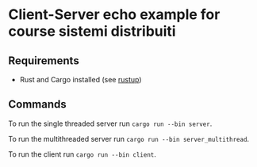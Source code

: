 # Client-Server echo example for course sistemi distribuiti

## Requirements

- Rust and Cargo installed (see [rustup](https://rustup.rs/))

## Commands

To run the single threaded server run `cargo run --bin server`.

To run the multithreaded server run `cargo run --bin server_multithread`.

To run the client run `cargo run --bin client`.

